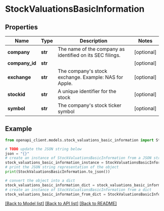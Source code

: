# StockValuationsBasicInformation


## Properties

Name | Type | Description | Notes
------------ | ------------- | ------------- | -------------
**company** | **str** | The name of the company as identified on its SEC filings. | [optional] 
**company_id** | **str** |  | [optional] 
**exchange** | **str** | The company&#39;s stock exchange. Example: NAS for Apple. | [optional] 
**stockid** | **str** | A unique identifier for the stock | [optional] 
**symbol** | **str** | The company&#39;s stock ticker symbol | [optional] 

## Example

```python
from openapi_client.models.stock_valuations_basic_information import StockValuationsBasicInformation

# TODO update the JSON string below
json = "{}"
# create an instance of StockValuationsBasicInformation from a JSON string
stock_valuations_basic_information_instance = StockValuationsBasicInformation.from_json(json)
# print the JSON string representation of the object
print(StockValuationsBasicInformation.to_json())

# convert the object into a dict
stock_valuations_basic_information_dict = stock_valuations_basic_information_instance.to_dict()
# create an instance of StockValuationsBasicInformation from a dict
stock_valuations_basic_information_from_dict = StockValuationsBasicInformation.from_dict(stock_valuations_basic_information_dict)
```
[[Back to Model list]](../README.md#documentation-for-models) [[Back to API list]](../README.md#documentation-for-api-endpoints) [[Back to README]](../README.md)



